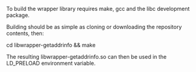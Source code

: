 To build the wrapper library requires make, gcc and the libc development package.

Building should be as simple as cloning or downloading the repository contents, then:

cd libwrapper-getaddrinfo && make

The resulting libwrapper-getaddrinfo.so can then be used in the LD_PRELOAD environment variable.
